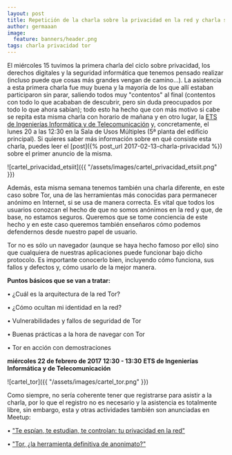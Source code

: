 ```yaml
---
layout: post
title: Repetición de la charla sobre la privacidad en la red y charla sobre Tor
author: germaaan
image:
  feature: banners/header.png
tags: charla privacidad tor
---
```


El miércoles 15 tuvimos la primera charla del ciclo sobre privacidad, los derechos digitales y la seguridad informática que tenemos pensado realizar (incluso puede que cosas más grandes vengan de camino...). La asistencia a esta primera charla fue muy buena y la mayoría de los que allí estaban participaron sin parar, saliendo todos muy "contentos" al final (contentos con todo lo que acababan de descubrir, pero sin duda preocupados por todo lo que ahora sabían); todo esto ha hecho que con más motivo si cabe se repita esta misma charla con horario de mañana y en otro lugar, la [ETS de Ingenierías Informática y de Telecomunicación](https://www.openstreetmap.org/#map=19/37.19703/-3.62455) y, concretamente, el lunes 20 a las 12:30 en la Sala de Usos Múltiples (5ª planta del edificio principal). Si quieres saber más información sobre en qué consiste esta charla, puedes leer el [post]({% post_url 2017-02-13-charla-privacidad %}) sobre el primer anuncio de la misma.

![cartel_privacidad_etsiit]({{ "/assets/images/cartel_privacidad_etsiit.png" }})

Además, esta misma semana tenemos también una charla diferente, en este caso sobre Tor, una de las herramientas más conocidas para permanecer anónimo en Internet, si se usa de manera correcta. Es vital que todos los usuarios conozcan el hecho de que no somos anónimos en la red y que, de base, no estamos seguros. Queremos que se tome conciencia de este hecho y en este caso queremos también enseñaros cómo podemos defendernos desde nuestro papel de usuario.

Tor no es sólo un navegador (aunque se haya hecho famoso por ello) sino que cualquiera de nuestras aplicaciones puede funcionar bajo dicho protocolo. Es importante conocerlo bien, incluyendo cómo funciona, sus fallos y defectos y, cómo usarlo de la mejor manera.

**Puntos básicos que se van a tratar:**

• ¿Cuál es la arquitectura de la red Tor?

• ¿Cómo ocultan mi identidad en la red?

• Vulnerabilidades y fallos de seguridad de Tor

• Buenas prácticas a la hora de navegar con Tor

• Tor en acción con demostraciones

**miércoles 22 de febrero de 2017**
**12:30 - 13:30**
**ETS de Ingenierías Informática y de Telecomunicación**

![cartel_tor]({{ "/assets/images/cartel_tor.png" }})

Como siempre, no sería coherente tener que registrarse para asistir a la charla, por lo que el registro no es necesario y la asistencia es totalmente libre, sin embargo, esta y otras actividades también son anunciadas en Meetup:

• ["Te espían, te estudian, te controlan: tu privacidad en la red"](https://www.meetup.com/es-ES/Granada-Geek/events/237510307/)

• ["Tor, ¿la herramienta definitiva de anonimato?"](https://www.meetup.com/es-ES/Granada-Geek/events/237523054/)
